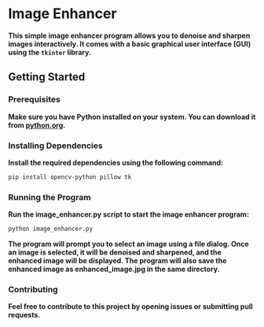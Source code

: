 # Image Enhancer

**This simple image enhancer program allows you to denoise and sharpen images interactively. It comes with a basic graphical user interface (GUI) using the `tkinter` library.**

## Getting Started

### Prerequisites

**Make sure you have Python installed on your system. You can download it from [python.org](https://www.python.org/downloads/).**

### Installing Dependencies

**Install the required dependencies using the following command:**

```bash
pip install opencv-python pillow tk
```
###  Running the Program
**Run the image_enhancer.py script to start the image enhancer program:**
````bash
python image_enhancer.py
````
**The program will prompt you to select an image using a file dialog. Once an image is selected, it will be denoised and sharpened, and the enhanced image will be displayed. The program will also save the enhanced image as enhanced_image.jpg in the same directory.**
### Contributing
**Feel free to contribute to this project by opening issues or submitting pull requests.**

